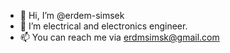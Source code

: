 - 👋 Hi, I’m @erdem-simsek
- 👀 I’m electrical and electronics engineer.
- 📫 You can reach me via erdmsimsk@gmail.com

